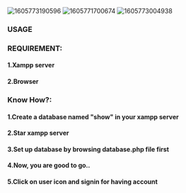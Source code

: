 
![1605773190596](https://user-images.githubusercontent.com/68588933/99971865-fc536e00-2dc7-11eb-9ae9-9ff481e006ff.png)
![1605771700674](https://user-images.githubusercontent.com/68588933/99971876-feb5c800-2dc7-11eb-9092-da6cecd92aaf.png)
![1605773004938](https://user-images.githubusercontent.com/68588933/99971882-01b0b880-2dc8-11eb-9071-bb0a4049219b.png)



<h3>USAGE</h3>

<h3>REQUIREMENT:</h3>
<h4>1.Xampp server</h4>
<h4>2.Browser</h4>

<h3>Know How?:</h3>
<h4>1.Create a database named "show" in your xampp server</h4>
<h4>2.Star xampp server</h4>
<h4>3.Set up database by browsing database.php file first</h4>
<h4>4.Now, you are good to go..</h4>
<h4>5.Click on user icon and signin for having account</h4>
